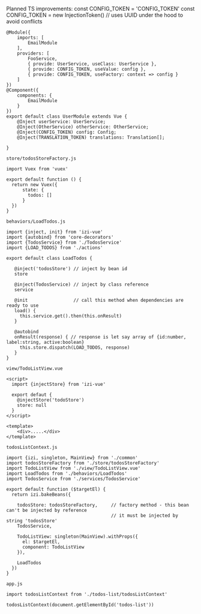Planned TS improvements:
    const CONFIG_TOKEN = 'CONFIG_TOKEN'
    const CONFIG_TOKEN = new InjectionToken() // uses UUID under the hood to avoid conflicts

    @Module({
        imports: [
            EmailModule
        ],
        providers: [
            FooService,
            { provide: UserService, useClass: UserService },
            { provide: CONFIG_TOKEN, useValue: config },
            { provide: CONFIG_TOKEN, useFactory: context => config }
        ]
    })
    @Component({
        components: {
            EmailModule
        }
    })
    export default class UserModule extends Vue {
        @Inject userService: UserService;
        @Inject(OtherService) otherService: OtherService;
        @Inject(CONFIG_TOKEN) config: Config;
        @Inject(TRANSLATION_TOKEN) translations: Translation[];
   
    }


`store/todosStoreFactory.js`

    import Vuex from 'vuex'

    export default function () {
      return new Vuex({
          state: {
            todos: []
          }
      })
    }


`behaviors/LoadTodos.js`

    import {inject, init} from 'izi-vue'
    import {autobind} from 'core-decorators'
    import {TodosService} from './TodosService'
    import {LOAD_TODOS} from './actions'
    
    export default class LoadTodos {

       @inject('todosStore') // inject by bean id
       store

       @inject(TodosService) // inject by class reference
       service

       @init                 // call this method when dependencies are ready to use
       load() {
         this.service.get().then(this.onResult)
       }

       @autobind
       onResult(response) { // response is let say array of {id:number, label:string, active:boolean}
         this.store.dispatch(LOAD_TODOS, response)
       }
    }

`view/TodoListView.vue`

    <script>
      import {injectStore} from 'izi-vue'

      export defaut {
        @injectStore('todoStore')
        store: null
      }
    </script>

    <template>
        <div>.....</div>
    </template>

`todosListContext.js`

    import {izi, singleton, MainView} from './common'
    import todosStoreFactory from './store/todosStoreFactory'
    import TodoListView from './view/TodoListView.vue'
    import LoadTodos from './behaviors/LoadTodos'
    import TodosService from './services/TodosService'

    export default function ($targetEl) {
      return izi.bakeBeans({

        todosStore: todosStoreFactory,     // factory method - this bean can't be injected by reference
                                           // it must be injected by string 'todosStore'
        TodosService,

        TodoListView: singleton(MainView).withProps({
          el: $targetEl,
          component: TodoListView
        }),

        LoadTodos
      })
    }


`app.js`

    import todosListContext from './todos-list/todosListContext'

    todosListContext(document.getElementById('todos-list'))
